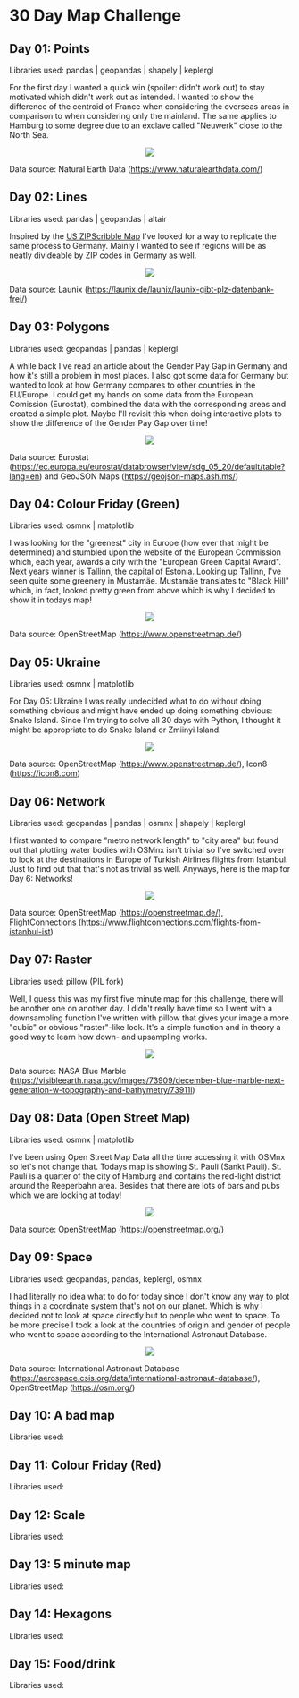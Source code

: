# 30 Day Map Challenge

## Day 01: Points
Libraries used: pandas | geopandas | shapely | keplergl

For the first day I wanted a quick win (spoiler: didn't work out) to stay motivated which didn't work out as intended. I wanted to show the difference of the centroid of France when considering the overseas areas in comparison to when considering only the mainland. The same applies to Hamburg to some degree due to an exclave called "Neuwerk" close to the North Sea.

<p align="center">
  <img src="./Day01/Day01_Points_Closeup_legend.png"/>
</p>

Data source: Natural Earth Data (https://www.naturalearthdata.com/)

## Day 02: Lines
Libraries used: pandas | geopandas | altair

Inspired by the [US ZIPScribble Map](https://eagereyes.org/zipscribble-maps/united-states) I've looked for a way to replicate the same process to Germany. Mainly I wanted to see if regions will be as neatly divideable by ZIP codes in Germany as well. 

<p align="center">
  <img src="./Day02/Day02_Lines_wLegend.jpg"/>
</p>

Data source: Launix (https://launix.de/launix/launix-gibt-plz-datenbank-frei/)


## Day 03: Polygons
Libraries used: geopandas | pandas | keplergl

A while back I've read an article about the Gender Pay Gap in Germany and how it's still a problem in most places. I also got some data for Germany but wanted to look at how Germany compares to other countries in the EU/Europe. I could get my hands on some data from the European Comission (Eurostat), combined the data with the corresponding areas and created a simple plot. Maybe I'll revisit this when doing interactive plots to show the difference of the Gender Pay Gap over time!

<p align="center">
  <img src="./Day03/Day03_Polygons_wLegend.jpg"/>
</p>

Data source: Eurostat (https://ec.europa.eu/eurostat/databrowser/view/sdg_05_20/default/table?lang=en) and GeoJSON Maps (https://geojson-maps.ash.ms/)

## Day 04: Colour Friday (Green)
Libraries used: osmnx | matplotlib

I was looking for the "greenest" city in Europe (how ever that might be determined) and stumbled upon the website of the European Commission which, each year, awards a city with the "European Green Capital Award". Next years winner is Tallinn, the capital of Estonia. Looking up Tallinn, I've seen quite some greenery in Mustamäe. Mustamäe translates to "Black Hill" which, in fact, looked pretty green from above which is why I decided to show it in todays map!

<p align="center">
  <img src="./Day04/Day04_Green_wTitle.jpg"/>
</p>

Data source: OpenStreetMap (https://www.openstreetmap.de/)

## Day 05: Ukraine
Libraries used: osmnx | matplotlib

For Day 05: Ukraine I was really undecided what to do without doing something obvious and might have ended up doing something obvious: Snake Island. Since I'm trying to solve all 30 days with Python, I thought it might be appropriate to do Snake Island or Zmiinyi Island.

<p align="center">
  <img src="./Day05/Day05_Ukraine_wIcons.jpg"/>
</p>

Data source: OpenStreetMap (https://www.openstreetmap.de/), Icon8 (https://icon8.com)

## Day 06: Network
Libraries used: geopandas | pandas | osmnx | shapely | keplergl

I first wanted to compare "metro network length" to "city area" but found out that plotting water bodies with OSMnx isn't trivial so I've switched over to look at the destinations in Europe of Turkish Airlines flights from Istanbul. Just to find out that that's not as trivial as well. Anyways, here is the map for Day 6: Networks!

<p align="center">
  <img src="./Day06/Day06_Networks_wText.jpg"/>
</p>

Data source: OpenStreetMap (https://openstreetmap.de/), FlightConnections (https://www.flightconnections.com/flights-from-istanbul-ist)

## Day 07: Raster
Libraries used: pillow (PIL fork)

Well, I guess this was my first five minute map for this challenge, there will be another one on another day. I didn't really have time so I went with a downsampling function I've written with pillow that gives your image a more "cubic" or obvious "raster"-like look. It's a simple function and in theory a good way to learn how down- and upsampling works.

<p align="center">
  <img src="./Day07/NASA_blue_marble_resampled.jpg"/>
</p>

Data source: NASA Blue Marble (https://visibleearth.nasa.gov/images/73909/december-blue-marble-next-generation-w-topography-and-bathymetry/73911l)

## Day 08: Data (Open Street Map)
Libraries used: osmnx | matplotlib

I've been using Open Street Map Data all the time accessing it with OSMnx so let's not change that. Todays map is showing St. Pauli (Sankt Pauli). St. Pauli is a quarter of the city of Hamburg and contains the red-light district around the Reeperbahn area. Besides that there are lots of bars and pubs which we are looking at today!

<p align="center">
  <img src="./Day08/Day08_OSM_wBG.jpg"/>
</p>

Data source: OpenStreetMap (https://openstreetmap.org/)

## Day 09: Space
Libraries used: geopandas, pandas, keplergl, osmnx

I had literally no idea what to do for today since I don't know any way to plot things in a coordinate system that's not on our planet. Which is why I decided not to look at space directly but to people who went to space. To be more precise I took a look at the countries of origin and gender of people who went to space according to the International Astronaut Database.

<p align="center">
  <img src="./Day09/Day09_Space_wText.jpg"/>
</p>

Data source: International Astronaut Database (https://aerospace.csis.org/data/international-astronaut-database/), OpenStreetMap (https://osm.org/)

## Day 10: A bad map
Libraries used: 

## Day 11: Colour Friday (Red)
Libraries used: 

## Day 12: Scale
Libraries used: 

## Day 13: 5 minute map
Libraries used: 

## Day 14: Hexagons
Libraries used: 

## Day 15: Food/drink
Libraries used: 
